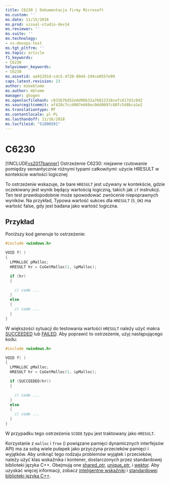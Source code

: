 ```yaml
---
title: C6230 | Dokumentacja firmy Microsoft
ms.custom: ''
ms.date: 11/15/2016
ms.prod: visual-studio-dev14
ms.reviewer: ''
ms.suite: ''
ms.technology:
- vs-devops-test
ms.tgt_pltfrm: ''
ms.topic: article
f1_keywords:
- C6230
helpviewer_keywords:
- C6230
ms.assetid: aa91291d-cdc5-4720-89d4-194ce0557e99
caps.latest.revision: 23
author: mikeblome
ms.author: mblome
manager: ghogen
ms.openlocfilehash: c831b7bd52e6d96b32a76812318cefc617d1c9d2
ms.sourcegitcommit: af428c7ccd007e668ec0dd8697c88fc5d8bca1e2
ms.translationtype: MT
ms.contentlocale: pl-PL
ms.lasthandoff: 11/16/2018
ms.locfileid: "51800591"
---
```

# <a name="c6230"></a>C6230
[!INCLUDE[vs2017banner](../includes/vs2017banner.md)]
Ostrzeżenie C6230: niejawne rzutowanie pomiędzy semantycznie różnymi typami całkowitymi: użycie HRESULT w kontekście wartości logicznej

To ostrzeżenie wskazuje, że bare `HRESULT` jest używany w kontekście, gdzie oczekiwany jest wynik będący wartością logiczną, takich jak `if` instrukcji. Ten test prawdopodobnie może spowodować zwrócenie niepoprawnych wyników. Na przykład, Typowa wartość sukces dla `HRESULT` (`S_OK`) ma wartość false, gdy jest badana jako wartość logiczna.

## <a name="example"></a>Przykład

Poniższy kod generuje to ostrzeżenie:

```cpp
#include <windows.h>

VOID f( )
{
  LPMALLOC pMalloc;
  HRESULT hr = CoGetMalloc(1, &pMalloc);

  if (hr)
  {

    // code ...
  }
  else
  {
    // code ...
  }
}
```

W większości sytuacji do testowania wartości `HRESULT` należy użyć makra [SUCCEEDED](/windows/desktop/api/winerror/nf-winerror-succeeded) lub [FAILED](/windows/desktop/api/winerror/nf-winerror-failed). Aby poprawić to ostrzeżenie, użyj następującego kodu:

```cpp
#include <windows.h>

VOID f( )
{
  LPMALLOC pMalloc;
  HRESULT hr = CoGetMalloc(1, &pMalloc);

  if (SUCCEEDED(hr))
  {

    // code ...
  }
  else
  {
    // code ...
  }
}
```

W przypadku tego ostrzeżenia `SCODE` typu jest traktowany jako `HRESULT`.

Korzystanie z `malloc` i `free` (i powiązane pamięci dynamicznych interfejsów API) ma za sobą wiele pułapek jako przyczyna przecieków pamięci i wyjątków. Aby uniknąć tego rodzaju problemów wyjątek i przecieków, należy użyć klas wskaźnika i kontener, dostarczonych przez standardowej biblioteki języka C++. Obejmują one [shared_ptr](/cpp/standard-library/shared-ptr-class), [unique_ptr](/cpp/standard-library/unique-ptr-class), i [wektor](/cpp/standard-library/vector). Aby uzyskać więcej informacji, zobacz [inteligentne wskaźniki](/cpp/cpp/smart-pointers-modern-cpp) i [standardowej biblioteki języka C++](/cpp/standard-library/cpp-standard-library-reference).